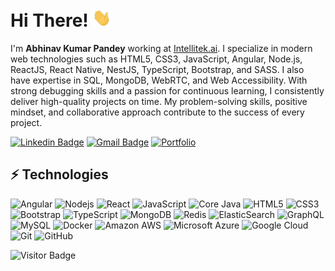 <h1>Hi There! <img  src="https://raw.githubusercontent.com/ABSphreak/ABSphreak/master/gifs/Hi.gif" width="30px"></h1>

 I'm **Abhinav Kumar Pandey** working at [Intellitek.ai](https://intellitek.ai/). I specialize in modern web technologies such as HTML5, CSS3, JavaScript, Angular, Node.js, ReactJS, React Native, NestJS, TypeScript, Bootstrap, and SASS. I also have expertise in SQL, MongoDB, WebRTC, and Web Accessibility. With strong debugging skills and a passion for continuous learning, I consistently deliver high-quality projects on time. My problem-solving skills, positive mindset, and collaborative approach contribute to the success of every project.

[![Linkedin Badge](https://img.shields.io/badge/-abhinav-blue?style=flat-square&logo=Linkedin&logoColor=white&link=https://www.linkedin.com/in/abhinav/)](https://www.linkedin.com/in/abhi9v-pandey/)
[![Gmail Badge](https://img.shields.io/badge/-abhi9v.pandey@gmail.com-c14438?style=flat-square&logo=Gmail&logoColor=white&link=mailto:abhi9v.pandey@gmail.com)](mailto:abhi9v.pandey@gmail.com)
[![Portfolio](https://img.shields.io/badge/-Portfolio-181717?style=flat-square&logo=github)](https://oaln.github.io/portfolio/)

## ⚡ Technologies

![Angular](https://img.shields.io/badge/-Angular-black?style=flat-square&logo=angular)
![Nodejs](https://img.shields.io/badge/-Nodejs-black?style=flat-square&logo=Node.js)
![React](https://img.shields.io/badge/-React-black?style=flat-square&logo=react)
![JavaScript](https://img.shields.io/badge/-JavaScript-black?style=flat-square&logo=javascript)
![Core Java](https://img.shields.io/badge/-java-E34A86?style=flat-square&logo=java)
![HTML5](https://img.shields.io/badge/-HTML5-E34F26?style=flat-square&logo=html5&logoColor=white)
![CSS3](https://img.shields.io/badge/-CSS3-1572B6?style=flat-square&logo=css3)
![Bootstrap](https://img.shields.io/badge/-Bootstrap-563D7C?style=flat-square&logo=bootstrap)
![TypeScript](https://img.shields.io/badge/-TypeScript-007ACC?style=flat-square&logo=typescript)
![MongoDB](https://img.shields.io/badge/-MongoDB-black?style=flat-square&logo=mongodb)
![Redis](https://img.shields.io/badge/-Redis-black?style=flat-square&logo=Redis)
![ElasticSearch](https://img.shields.io/badge/-ElasticSearch-005571?style=flat-square&logo=elasticsearch)
![GraphQL](https://img.shields.io/badge/-GraphQL-E10098?style=flat-square&logo=graphql)
![MySQL](https://img.shields.io/badge/-MySQL-black?style=flat-square&logo=mysql)
![Docker](https://img.shields.io/badge/-Docker-black?style=flat-square&logo=docker)
![Amazon AWS](https://img.shields.io/badge/Amazon%20AWS-232F3E?style=flat-square&logo=amazon-aws)
![Microsoft Azure](https://img.shields.io/badge/Microsoft%20Azure-232F7E?style=flat-square&logo=microsoft-azure)
![Google Cloud](https://img.shields.io/badge/Google%20Cloud-black?style=flat-square&logo=google-cloud)
![Git](https://img.shields.io/badge/-Git-black?style=flat-square&logo=git)
![GitHub](https://img.shields.io/badge/-GitHub-181717?style=flat-square&logo=github)

<!-- ![Github Stats](https://github-readme-stats.vercel.app/api?username=oAln&count_private=true&show_icons=true&include_all_commits=true) -->

![Visitor Badge](https://visitor-badge.laobi.icu/badge?page_id=oAln.oAln)
